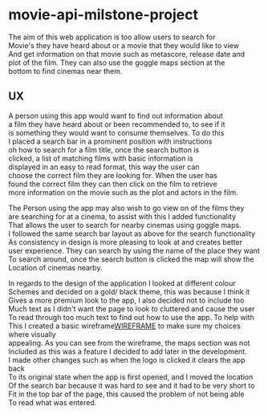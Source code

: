 # movie-api-milstone-project

The aim of this web application is too allow users to search for  
Movie's they have heard about or a movie that they would like to view  
And get information on that movie such as metascore, release date and   
plot of the film. They can also use the goggle maps section at the   
bottom to find cinemas near them. 

## UX

A person using this app would want to find out information about    
a film they have heard about or been recommended to, to see if it     
is something they would want to consume themselves. To do this    
I placed a search bar in a prominent position with instructions    
oh how to search for a film title, once the search button is     
clicked, a list of matching films with basic information is    
displayed in an easy to read format, this way the user can     
choose the correct film they are looking for. When the user has    
found the correct film they can then click on the film to retrieve    
more information on the movie such as the plot and actors in the film.   

The Person using the app may also wish to go view on of the films they    
are searching for at a cinema, to assist with this I added functionality   
That allows the user to search for nearby cinemas using goggle maps.  
I followed the same search bar layout as above for the search functionality  
As consistency in design is more pleasing to look at and creates better   
user experience. They can search by using the name of the place they want  
To search around, once the search button is clicked the map will show the  
Location of cinemas nearby.  

In regards to the design of the application I looked at different colour  
Schemes and decided on a gold/ black theme, this was because I think it  
Gives a more premium look to the app, I also decided not to include too  
Much text as I didn't want the page to look to cluttered and cause the user  
To read through too much text to find out how to use the app. To help with  
This I created a basic wireframe[WIREFRAME](https://github.com/cball1990/movie-api-milestone-project/blob/master/wireframe.jpg)
to make sure my choices where visually   
appealing. As you can see from the wireframe, the maps section was not  
Included as this was a feature I decided to add later in the development.  
I made other changes such as when the logo is clicked it clears the app back  
To its original state when the app is first opened, and I moved the location  
Of the search bar because it was hard to see and it had to be very short to  
Fit in the top bar of the page, this caused the problem of not being able  
To read what was entered.  